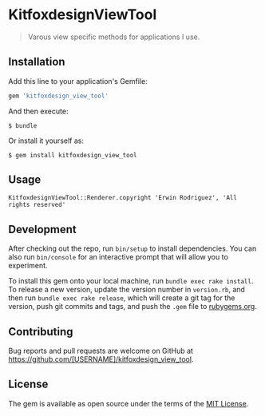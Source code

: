 # KitfoxdesignViewTool

> Varous view specific methods for applications I use.

## Installation

Add this line to your application's Gemfile:

```ruby
gem 'kitfoxdesign_view_tool'
```

And then execute:

    $ bundle

Or install it yourself as:

    $ gem install kitfoxdesign_view_tool

## Usage

```
KitfoxdesignViewTool::Renderer.copyright 'Erwin Rodriguez', 'All rights reserved'
```
## Development

After checking out the repo, run `bin/setup` to install dependencies. You can also run `bin/console` for an interactive prompt that will allow you to experiment.

To install this gem onto your local machine, run `bundle exec rake install`. To release a new version, update the version number in `version.rb`, and then run `bundle exec rake release`, which will create a git tag for the version, push git commits and tags, and push the `.gem` file to [rubygems.org](https://rubygems.org).

## Contributing

Bug reports and pull requests are welcome on GitHub at https://github.com/[USERNAME]/kitfoxdesign_view_tool.

## License

The gem is available as open source under the terms of the [MIT License](https://opensource.org/licenses/MIT).

